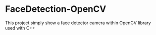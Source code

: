 # FaceDetection-OpenCV
This project simply show a face detector camera within OpenCV library used with C++
